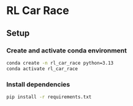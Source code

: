 # RL Car Race

## Setup

### Create and activate conda environment

```bash
conda create -n rl_car_race python=3.13
conda activate rl_car_race
```

### Install dependencies

```bash
pip install -r requirements.txt
```
